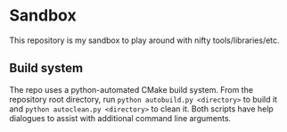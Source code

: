 # Sandbox

This repository is my sandbox to play around with nifty tools/libraries/etc.

## Build system
The repo uses a python-automated CMake build system. From the repository root
directory, run `python autobuild.py <directory>` to build it and `python
autoclean.py <directory>` to clean it. Both scripts have help dialogues to
assist with additional command line arguments.
